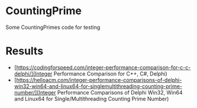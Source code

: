# CountingPrime
Some CountingPrimes code for testing

# Results
- [https://codingforspeed.com/integer-performance-comparison-for-c-c-delphi/](Integer Performance Comparison for C++, C#, Delphi)
- [https://helloacm.com/integer-performance-comparisons-of-delphi-win32-win64-and-linux64-for-singlemultithreading-counting-prime-number/](Integer Performance Comparisons of Delphi Win32, Win64 and Linux64 for Single/Multithreading Counting Prime Number)

